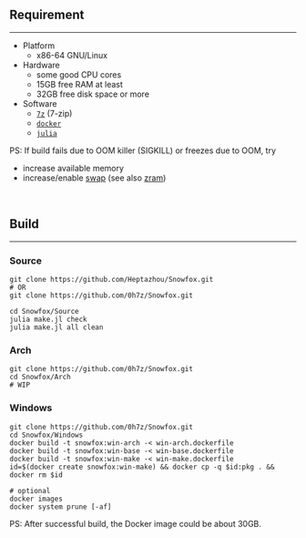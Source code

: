 
##	Requirement
*****
+	Platform
	-	x86-64 GNU/Linux
+	Hardware
	-	some good CPU cores
	-	15GB free RAM at least
	-	32GB free disk space or more
+	Software
	-	[`7z`][7z] (7-zip)
	-	[`docker`][dk]
	-	[`julia`][jl]

PS: If build fails due to OOM killer (SIGKILL) or freezes due to OOM, try
+	increase available memory
+	increase/enable [swap] (see also [zram])

<br />

##	Build
*****

###	Source
```shell
git clone https://github.com/Heptazhou/Snowfox.git
# OR
git clone https://github.com/0h7z/Snowfox.git

cd Snowfox/Source
julia make.jl check
julia make.jl all clean
```

###	Arch
```shell
git clone https://github.com/0h7z/Snowfox.git
cd Snowfox/Arch
# WIP
```

###	Windows
```shell
git clone https://github.com/0h7z/Snowfox.git
cd Snowfox/Windows
docker build -t snowfox:win-arch -< win-arch.dockerfile
docker build -t snowfox:win-base -< win-base.dockerfile
docker build -t snowfox:win-make -< win-make.dockerfile
id=$(docker create snowfox:win-make) && docker cp -q $id:pkg . && docker rm $id

# optional
docker images
docker system prune [-af]
```
PS: After successful build, the Docker image could be about 30GB.

<br />

[swap]: https://wiki.archlinux.org/title/Swap
[zram]: https://wiki.archlinux.org/title/Zram

[7z]: https://aur.archlinux.org/packages/7-zip-full
[dk]: https://archlinux.org/packages/community/x86_64/docker/
[jl]: https://archlinux.org/packages/community/x86_64/julia/

